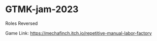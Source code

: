 # GTMK-jam-2023
 Roles Reversed

 Game Link: https://mechafinch.itch.io/repetitive-manual-labor-factory
